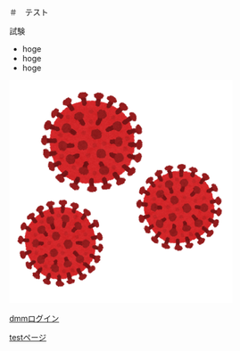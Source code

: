 ＃　テスト

試験

- hoge 
- hoge 
- hoge 

![説明文](./コロナ.png "ポップアップ文字")

[dmmログイン](https://accounts.dmm.com/service/login/password/=/path=DRVESRUMTh1fBFxdQBgCWgxLVVldFg__)

[testページ](./test.html)
